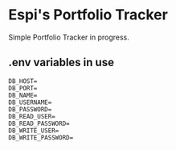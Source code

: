 # Espi's Portfolio Tracker
Simple Portfolio Tracker in progress. 

## .env variables in use
```
DB_HOST=
DB_PORT=
DB_NAME=
DB_USERNAME=    
DB_PASSWORD=
DB_READ_USER=
DB_READ_PASSWORD=
DB_WRITE_USER=
DB_WRITE_PASSWORD=
```